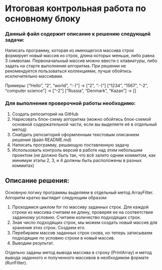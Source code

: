  # Итоговая контрольная работа по основному блоку

### Данный файл содержит описание к решению следующей задачи:
Написать программу, которая из имеющегося массива строк формирует новый массив из строк, длина которых меньше, либо равна 3 символам. Первоначальный массив можно ввести с клавиатуры, либо задать на старте выполнения алгоритма. При решении не рекомендуется пользоваться коллекциями, лучше обойтись исключительно массивами.

Примеры:
[“Hello”, “2”, “world”, “:-)”] → [“2”, “:-)”]
[“1234”, “1567”, “-2”, “computer science”] → [“-2”]
[“Russia”, “Denmark”, “Kazan”] → []

### Для выполнения проверочной работы необходимо:

1. Создать репозиторий на GitHub
2. Нарисовать блок-схему алгоритма (можно обойтись блок-схемой основной содержательной части, если вы выделяете её в отдельный метод)
3. Снабдить репозиторий оформленным текстовым описанием решения (файл README.md)
4. Написать программу, решающую поставленную задачу
5. Использовать контроль версий в работе над этим небольшим проектом (не должно быть так, что всё залито одним коммитом, как минимум этапы 2, 3, и 4 должны быть расположены в разных коммитах)


## Описание решения:
Основную логику программы выделяем в отдельный метод ArrayFilter.
Алгоритм кратко выглядит следующим образом:
1. Проходимся циклом for по массиву заданных строк. Для каждой строки из массива считаем ее длину, проверяя ее на соответствие заданному условию. Считаем количество подходящих строк.
2. Зная число подходящих строк, мы можем создать новый массив для хранения этих строк. Создаем его.
3. Перебираем массив заданных строк снова, но теперь записываем подходящие по условию строки в новый массив.
4. Выводим результат.

Отдельно заданы метод вывода массива в строку (PrintArray) и метод вывода заданного и полученного массивов в необходимом формате (RunFilter).